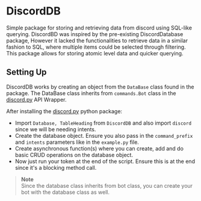 # DiscordDB
Simple package for storing and retrieving data from discord using SQL-like querying. DiscordBD was inspired by the pre-existing DiscordDatabase package, However it lacked the functionalities to retrieve data in a similar fashion to SQL, where multiple items could be selected through filtering. This package allows for storing atomic level data and quicker querying.

## Setting Up
DiscordDB works by creating an object from the `DataBase` class found in the package. The DataBase class inherits from `commands.Bot` class in the [discord.py](https://pypi.org/project/discord.py/) API Wrapper. 

After installing the [discord.py](https://pypi.org/project/discord.py/) python package:  
- Import `Database, TableHeading` from `DiscordDB` and also import `discord` since we will be needing intents.
- Create the database object. Ensure you also pass in the `command_prefix` and `intents` parameters like in the `example.py` file.
- Create asynchronous function(s) where you can create, add and do basic CRUD operations on the database object.
- Now just run your token at the end of the script. Ensure this is at the end since it's a blocking method call.
  
> **Note**  
> Since the database class inherits from bot class, you can create your bot with the database class as well.
